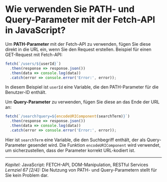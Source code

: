 # Wie verwenden Sie PATH- und Query-Parameter mit der Fetch-API in JavaScript?

Um **PATH-Parameter** mit der Fetch-API zu verwenden, fügen Sie diese direkt in die URL ein, wenn Sie den Request erstellen. Beispiel für einen GET-Request mit Fetch-API:
```javascript
fetch(`/users/${userId}`)
  .then(response => response.json())
  .then(data => console.log(data))
  .catch(error => console.error('Error:', error));
```
In diesem Beispiel ist `userId` eine Variable, die den PATH-Parameter für die Benutzer-ID enthält.

Um **Query-Parameter** zu verwenden, fügen Sie diese an das Ende der URL an:
```javascript
fetch(`/search?query=${encodeURIComponent(searchTerm)}`)
  .then(response => response.json())
  .then(data => console.log(data))
  .catch(error => console.error('Error:', error));
```
Hier ist `searchTerm` eine Variable, die den Suchbegriff enthält, der als Query-Parameter gesendet wird. Die Funktion `encodeURIComponent` wird verwendet, um sicherzustellen, dass der Parameter korrekt URL-kodiert ist.

---

_Kapitel:_ JavaScript: FETCH-API, DOM-Manipulation, RESTful Services
_Lernziel 67 \[2/4\]:_ Die Nutzung von PATH- und Query-Parametern stellt für Sie kein Problem dar.
